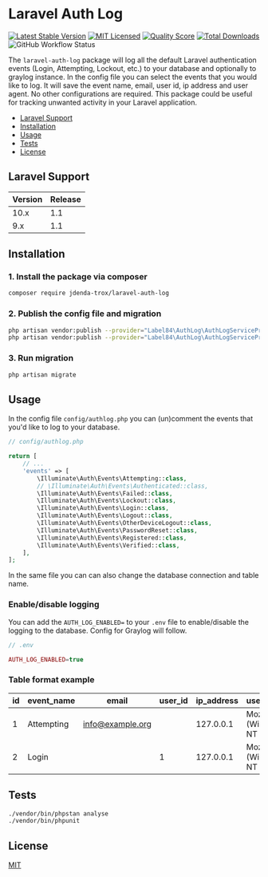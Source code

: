 # Laravel Auth Log

[![Latest Stable Version](https://poser.pugx.org/label84/laravel-auth-log/v/stable?style=flat-square)](https://packagist.org/packages/label84/laravel-auth-log)
[![MIT Licensed](https://img.shields.io/badge/license-MIT-brightgreen.svg?style=flat-square)](LICENSE)
[![Quality Score](https://img.shields.io/scrutinizer/g/label84/laravel-auth-log.svg?style=flat-square)](https://scrutinizer-ci.com/g/label84/laravel-auth-log)
[![Total Downloads](https://img.shields.io/packagist/dt/label84/laravel-auth-log.svg?style=flat-square)](https://packagist.org/packages/label84/laravel-auth-log)
![GitHub Workflow Status](https://img.shields.io/github/actions/workflow/status/label84/laravel-auth-log/run-tests.yml?branch=master&style=flat-square)

The ``laravel-auth-log`` package will log all the default Laravel authentication events (Login, Attempting, Lockout, etc.) to your database and optionally to graylog instance. In the config file you can select the events that you would like to log. It will save the event name, email, user id, ip address and user agent. No other configurations are required. This package could be useful for tracking unwanted activity in your Laravel application.

- [Laravel Support](#laravel-support)
- [Installation](#installation)
- [Usage](#usage)
- [Tests](#tests)
- [License](#license)

## Laravel Support

| Version | Release |
|---------|---------|
| 10.x    | 1.1     |
| 9.x     | 1.1     |

## Installation

### 1. Install the package via composer

```sh
composer require jdenda-trox/laravel-auth-log
```

### 2. Publish the config file and migration

```sh
php artisan vendor:publish --provider="Label84\AuthLog\AuthLogServiceProvider" --tag="config"
php artisan vendor:publish --provider="Label84\AuthLog\AuthLogServiceProvider" --tag="migrations"
```

### 3. Run migration

```sh
php artisan migrate
```

## Usage

In the config file ``config/authlog.php`` you can (un)comment the events that you'd like to log to your database.

```php
// config/authlog.php

return [
    // ...
    'events' => [
        \Illuminate\Auth\Events\Attempting::class,
        // \Illuminate\Auth\Events\Authenticated::class,
        \Illuminate\Auth\Events\Failed::class,
        \Illuminate\Auth\Events\Lockout::class,
        \Illuminate\Auth\Events\Login::class,
        \Illuminate\Auth\Events\Logout::class,
        \Illuminate\Auth\Events\OtherDeviceLogout::class,
        \Illuminate\Auth\Events\PasswordReset::class,
        \Illuminate\Auth\Events\Registered::class,
        \Illuminate\Auth\Events\Verified::class,
    ],
];
```

In the same file you can can also change the database connection and table name.

### Enable/disable logging

You can add the ``AUTH_LOG_ENABLED=`` to your ``.env`` file to enable/disable the logging to the database.
Config for Graylog will follow.

```php
// .env

AUTH_LOG_ENABLED=true
```

### Table format example

| id | event_name | email | user_id | ip_address | user_agent | context | created_at |
|-|-|-|-|-|-|-|-|
| 1 | Attempting | info@example.org | | 127.0.0.1 | Mozilla/5.0 (Windows NT 10.0... | | 2022-01-10 00:00:00 |
| 2 | Login | | 1 | 127.0.0.1 | Mozilla/5.0 (Windows NT 10.0... | | 2022-01-10 00:00:00 |

## Tests

```sh
./vendor/bin/phpstan analyse
./vendor/bin/phpunit
```

## License

[MIT](https://opensource.org/licenses/MIT)
